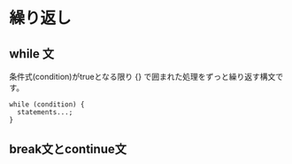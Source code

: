 # 繰り返し

## while 文
条件式(condition)がtrueとなる限り {} で囲まれた処理をずっと繰り返す構文です。
```
while (condition) {
  statements...;
}
```

## break文とcontinue文

